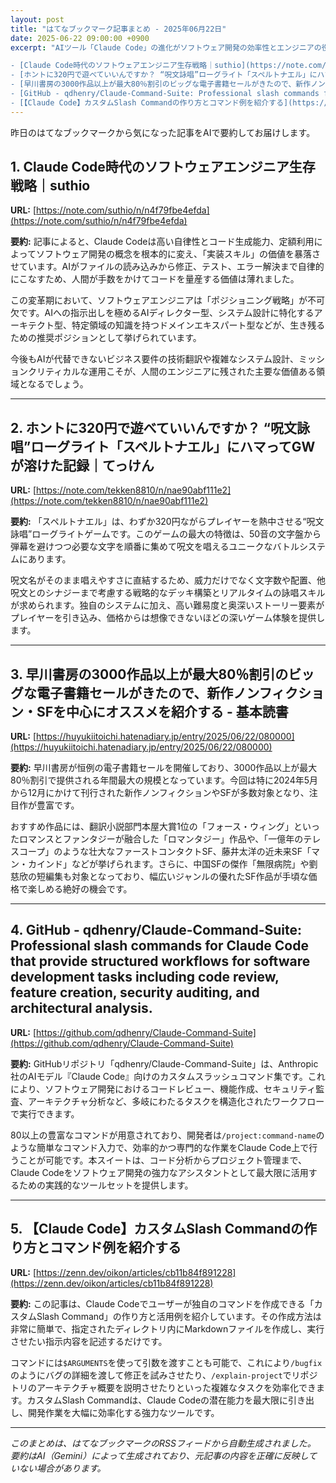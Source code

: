 ```yaml
---
layout: post
title: "はてなブックマーク記事まとめ - 2025年06月22日"
date: 2025-06-22 09:00:00 +0900
excerpt: "AIツール「Claude Code」の進化がソフトウェア開発の効率性とエンジニアの役割を根本的に変え、その活用戦略とツールが重要になっている。同時に、低価格で高品質なゲームや電子書籍の提供は、現代社会における新たな価値創造と効率的な享受の形を提示している。

- [Claude Code時代のソフトウェアエンジニア生存戦略｜suthio](https://note.com/suthio/n/n4f79fbe4efda)
- [ホントに320円で遊べていいんですか？ “呪文詠唱”ローグライト「スペルトナエル」にハマってGWが溶けた記録｜てっけん](https://note.com/tekken8810/n/nae90abf111e2)
- [早川書房の3000作品以上が最大80％割引のビッグな電子書籍セールがきたので、新作ノンフィクション・SFを中心にオススメを紹介する - 基本読書](https://huyukiitoichi.hatenadiary.jp/entry/2025/06/22/080000)
- [GitHub - qdhenry/Claude-Command-Suite: Professional slash commands for Claude Code that provide structured workflows for software development tasks including code review, feature creation, security auditing, and architectural analysis.](https://github.com/qdhenry/Claude-Command-Suite)
- [【Claude Code】カスタムSlash Commandの作り方とコマンド例を紹介する](https://zenn.dev/oikon/articles/cb11b84f891228)"
---
```


昨日のはてなブックマークから気になった記事をAIで要約してお届けします。


## 1. Claude Code時代のソフトウェアエンジニア生存戦略｜suthio

**URL:** [https://note.com/suthio/n/n4f79fbe4efda](https://note.com/suthio/n/n4f79fbe4efda)

**要約:**
記事によると、Claude Codeは高い自律性とコード生成能力、定額利用によってソフトウェア開発の概念を根本的に変え、「実装スキル」の価値を暴落させています。AIがファイルの読み込みから修正、テスト、エラー解決まで自律的にこなすため、人間が手数をかけてコードを量産する価値は薄れました。

この変革期において、ソフトウェアエンジニアは「ポジショニング戦略」が不可欠です。AIへの指示出しを極めるAIディレクター型、システム設計に特化するアーキテクト型、特定領域の知識を持つドメインエキスパート型などが、生き残るための推奨ポジションとして挙げられています。

今後もAIが代替できないビジネス要件の技術翻訳や複雑なシステム設計、ミッションクリティカルな運用こそが、人間のエンジニアに残された主要な価値ある領域となるでしょう。

---

## 2. ホントに320円で遊べていいんですか？ “呪文詠唱”ローグライト「スペルトナエル」にハマってGWが溶けた記録｜てっけん

**URL:** [https://note.com/tekken8810/n/nae90abf111e2](https://note.com/tekken8810/n/nae90abf111e2)

**要約:**
「スペルトナエル」は、わずか320円ながらプレイヤーを熱中させる“呪文詠唱”ローグライトゲームです。このゲームの最大の特徴は、50音の文字盤から弾幕を避けつつ必要な文字を順番に集めて呪文を唱えるユニークなバトルシステムにあります。

呪文名がそのまま唱えやすさに直結するため、威力だけでなく文字数や配置、他呪文とのシナジーまで考慮する戦略的なデッキ構築とリアルタイムの詠唱スキルが求められます。独自のシステムに加え、高い難易度と奥深いストーリー要素がプレイヤーを引き込み、価格からは想像できないほどの深いゲーム体験を提供します。

---

## 3. 早川書房の3000作品以上が最大80％割引のビッグな電子書籍セールがきたので、新作ノンフィクション・SFを中心にオススメを紹介する - 基本読書

**URL:** [https://huyukiitoichi.hatenadiary.jp/entry/2025/06/22/080000](https://huyukiitoichi.hatenadiary.jp/entry/2025/06/22/080000)

**要約:**
早川書房が恒例の電子書籍セールを開催しており、3000作品以上が最大80％割引で提供される年間最大の規模となっています。今回は特に2024年5月から12月にかけて刊行された新作ノンフィクションやSFが多数対象となり、注目作が豊富です。

おすすめ作品には、翻訳小説部門本屋大賞1位の「フォース・ウィング」といったロマンスとファンタジーが融合した「ロマンタジー」作品や、「一億年のテレスコープ」のような壮大なファーストコンタクトSF、藤井太洋の近未来SF「マン・カインド」などが挙げられます。さらに、中国SFの傑作「無限病院」や劉慈欣の短編集も対象となっており、幅広いジャンルの優れたSF作品が手頃な価格で楽しめる絶好の機会です。

---

## 4. GitHub - qdhenry/Claude-Command-Suite: Professional slash commands for Claude Code that provide structured workflows for software development tasks including code review, feature creation, security auditing, and architectural analysis.

**URL:** [https://github.com/qdhenry/Claude-Command-Suite](https://github.com/qdhenry/Claude-Command-Suite)

**要約:**
GitHubリポジトリ「qdhenry/Claude-Command-Suite」は、Anthropic社のAIモデル『Claude Code』向けのカスタムスラッシュコマンド集です。これにより、ソフトウェア開発におけるコードレビュー、機能作成、セキュリティ監査、アーキテクチャ分析など、多岐にわたるタスクを構造化されたワークフローで実行できます。

80以上の豊富なコマンドが用意されており、開発者は`/project:command-name`のような簡単なコマンド入力で、効率的かつ専門的な作業をClaude Code上で行うことが可能です。本スイートは、コード分析からプロジェクト管理まで、Claude Codeをソフトウェア開発の強力なアシスタントとして最大限に活用するための実践的なツールセットを提供します。

---

## 5. 【Claude Code】カスタムSlash Commandの作り方とコマンド例を紹介する

**URL:** [https://zenn.dev/oikon/articles/cb11b84f891228](https://zenn.dev/oikon/articles/cb11b84f891228)

**要約:**
この記事は、Claude Codeでユーザーが独自のコマンドを作成できる「カスタムSlash Command」の作り方と活用例を紹介しています。その作成方法は非常に簡単で、指定されたディレクトリ内にMarkdownファイルを作成し、実行させたい指示内容を記述するだけです。

コマンドには`$ARGUMENTS`を使って引数を渡すことも可能で、これにより`/bugfix`のようにバグの詳細を渡して修正を試みさせたり、`/explain-project`でリポジトリのアーキテクチャ概要を説明させたりといった複雑なタスクを効率化できます。カスタムSlash Commandは、Claude Codeの潜在能力を最大限に引き出し、開発作業を大幅に効率化する強力なツールです。

---


*このまとめは、はてなブックマークのRSSフィードから自動生成されました。*
*要約はAI（Gemini）によって生成されており、元記事の内容を正確に反映していない場合があります。*
